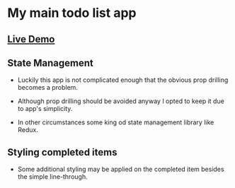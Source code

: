 # My main todo list app

## [Live Demo](https://stodo-list-app.netlify.app/)

## State Management

- Luckily this app is not complicated enough that the obvious prop drilling
becomes a problem.

- Although prop drilling should be avoided anyway I opted to keep it
due to app's simplicity.

- In other circumstances some king od state management library
like Redux.

## Styling completed items
- Some additional styling may be applied on the completed item
besides the simple line-through.
